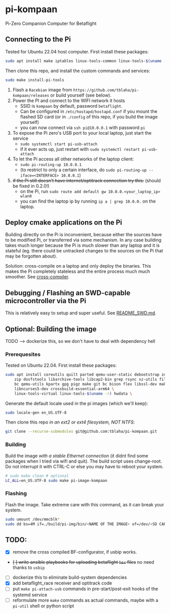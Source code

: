 # pi-kompaan

Pi-Zero Companion Computer for Betaflight

## Connecting to the Pi

Tested for Ubuntu 22.04 host computer. First install these packages:
```bash
sudo apt install make iptables linux-tools-common linux-tools-$(uname -r) hwdata
```

Then clone this repo, and install the custom commands and services:
```bash
sudo make install-pi-tools
```

1. Flash a `Racebian` image from `https://github.com/tblaha/pi-kompaan/releases` or build yourself (see below).
2. Power the PI and connect to the WIFI network it hosts
    - SSID is `kompaan` by default, password `betaflight`.
    - Can be configured in `/etc/hostapd/hostapd.conf` if you mount the flashed SD card (or in `./config` of this repo, if you build the image yourself)
    - you can now connect via `ssh pi@10.0.0.1` with password `pi`
3. To expose the Pi zero's USB port to your local laptop, just start the service
    - `sudo systemctl start pi-usb-attach`
    - if it ever acts up, just restart with `sudo systemctl restart pi-usb-attach`
4. To let the Pi access all other networks of the laptop client:
    - `sudo pi-routing-up 10.0.0.1`
    - (to restrict to only a certain interface, do `sudo pi-routing-up --iface=<INTERFACE> 10.0.0.1`)
5. ~~if the Pi still doesn't have internet/optitrack connection try this:~~ (should be fixed in 0.2.0!)
    - on the Pi, run `sudo route add default gw 10.0.0.<your_laptop_ip> wlan0`
    - you can find the laptop ip by running `ip a | grep 10.0.0.` on the laptop.

## Deploy cmake applications on the Pi

Building directly on the Pi is inconvenient, because either the sources have to be modified Pi, or transferred via some mechanism. In any case building takes much longer because the Pi is much slower than any laptop and it is stateful (eg. there could be untracked changes to the sources on the Pi that may be forgotten about).

Solution: cross-compile on a laptop and only deploy the binaries. This makes the Pi completely stateless and the entire process much much smoother. See [cross-compiler](cross-compiler/README.md).


## Debugging / Flashing an SWD-capable microcontroller via the Pi

This is relatively easy to setup and super useful. See [README_SWD.md](README_SWD.md).


## Optional: Building the image

TODO --> dockerize this, so we don't have to deal with dependency hell

### Prerequesites

Tested on Ubuntu 22.04. First install these packages:
```bash
sudo apt install coreutils quilt parted qemu-user-static debootstrap zerofree \
    zip dosfstools libarchive-tools libcap2-bin grep rsync xz-utils file git curl \
    bc qemu-utils kpartx gpg pigz make git bc bison flex libssl-dev make libc6-dev \
    libncurses5-dev crossbuild-essential-arm64 \
    linux-tools-virtual linux-tools-$(uname -r) hwdata \
```

<!--
Also, to cross-compile the RT kernel:
```bash
sudo apt install git bc bison flex libssl-dev make libc6-dev libncurses5-dev crossbuild-essential-arm64
```

To use BF configurator via usb forwarding later, install this:
```bash
sudo apt install linux-tools-virtual linux-tools-$(uname -r) hwdata
```
-->

Generate the default locale used in the pi images (which we'll keep):
```bash
sudo locale-gen en_US.UTF-8
```

Then clone this repo *in an ext2 or ext4 filesystem, NOT NTFS*:
```bash
git clone --recurse-submodules git@github.com:tblaha/pi-kompaan.git
```

### Building

Build the image *with a stable Ethernet connection* (it didnt find some packages when I tried via wifi and quit). The build script uses change-root. Do not interrupt it with CTRL-C or else you may have to reboot your system.
```bash
# sudo make clean # optional
LC_ALL=en_US.UTF-8 sudo make pi-image-kompaan
```

### Flashing

Flash the image. Take extreme care with this command, as it can break your system.
```bash
sudo umount /dev/mmcblk*
sudo dd bs=4M if=./build/pi-img/bin/<NAME OF THE IMAGE> of=/dev/<SD CARD DEVICE, NOT PARTITION, ENDS IN blkX> status=progress
```

## TODO:

- [x] remove the cross compiled BF-configurator, if usbip works.
- ~~[ ] write ansible playbooks for uploading betaflight `hex` files~~ no need thanks to `usbip`
- [ ] dockerize this to eliminate build-system dependencies
- [x] add betaflight_race receiver and optitrack code
- [ ] put `make pi-attach-usb` commands in pre-start/post-exit hooks of the systemd service
- [ ] reformulate more `make` commands as actual commands, maybe with a `pi-util` shell or python script
